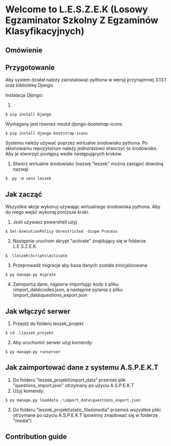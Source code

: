 # Welcome to L.E.S.Z.E.K (Losowy Egzaminator Szkolny Z Egzaminów Klasyfikacyjnych)

## Omówienie

## Przygotowanie

Aby system działał należy zainstalować pythona w wersji przynajmniej 3.13.1 oraz bibliotekę _Django_.

Instalacja _Django_:

1.

```pwsh
$ pip install Django
```

Wymagany jest również moduł _django-bootstrap-icons_

```pwsh
$ pip install django-bootstrap-icons
```

Systemu należy używać poprzez wirtualne środowisko pythona. Po sklonowaniu repozytorium należy jednorazowo stworzyć to środowisko.
Aby je stworzyć postępuj wedle następujących kroków.

1. Stwórz wirtualne środowisko (nazwę "leszek" można zastąpić dowolną nazwą)

```pwsh
$  py -m venv leszek
```

## Jak zacząć

Wszystkie akcje wykonuj używając wirtualnego środowiska pythona. Aby do niego wejść wykonaj poniższe kroki.

1. Jeśli używasz powershell użyj

```pwsh
$ Set-ExecutionPolicy Unrestricted -Scope Process
```

2. Następnie uruchom skrypt "activate" znajdujący się w folderze L.E.S.Z.E.K

```pwsh
$ .\leszek\Scripts\activate
```

3. Przeprowadź migracje aby baza danych została zinicjalizowana

```pwsh
$ py manage.py migrate
```

4. Zaimportuj dane, najpierw importując kody z pliku \import_data\codes.json, a następnie pytania z pliku \import_data\questions_export.json

## Jak włączyć serwer

1. Przejdź do folderu leszek_projekt

```pwsh
$ cd .\leszek_projekt
```

2. Aby uruchomić serwer użyj komendy:

```pwsh
$ py manage.py runserver
```

## Jak zaimportować dane z systemu A.S.P.E.K.T

1. Do folderu "leszek_projekt\import_data" przenieś plik "questions_import.json" otrzymany po użyciu A.S.P.E.K.T
2. Użyj komendy:

```pwsh
$ py manage.py loaddata .\import_data\questions_export.json
```

3. Do folderu "leszek_projekt\static_files\media" przenieś wszystkie pliki otrzymane po użyciu A.S.P.E.K.T (powinny znajdować się w folderze "media")

## Contribution guide
